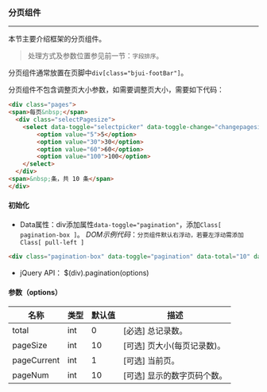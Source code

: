 ### 分页组件
***
本节主要介绍框架的分页组件。
> 处理方式及参数位置参见前一节：`字段排序`。
> 
  分页组件通常放置在页脚中`div[class="bjui-footBar"]`。
>  
  分页组件不包含调整页大小参数，如需要调整页大小，需要如下代码：
  ```html
<div class="pages">
  <span>每页&nbsp;</span>
    <div class="selectPagesize">
      <select data-toggle="selectpicker" data-toggle-change="changepagesize">
          <option value="5">5</option>
          <option value="30">30</option>
          <option value="60">60</option>
          <option value="100">100</option>
      </select>
    </div>
  <span>&nbsp;条，共 10 条</span>
</div>
  ```
  
#### 初始化
* Data属性：div添加属性`data-toggle="pagination"`，添加`Class[ pagination-box ]`。
*DOM示例代码*：`分页组件默认右浮动，若要左浮动需添加Class[ pull-left ]`
```html
<div class="pagination-box" data-toggle="pagination" data-total="10" data-page-size="5" data-page-current="1"></div>
```
* jQuery API：
      $(div).pagination(options)
#### 参数（options）

| 名称 | 类型 | 默认值 | 描述 |
| -- | -- | -- | -- |
| total | int | 0 | [必选] 总记录数。 |
| pageSize | int | 10 | [可选] 页大小(每页记录数)。 |
| pageCurrent | int | 1 | [可选] 当前页。 |
| pageNum | int | 10 | [可选] 显示的数字页码个数。 |

